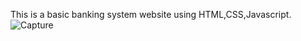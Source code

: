 This is a basic banking system website using HTML,CSS,Javascript.
![Capture](https://github.com/pridharsh05/Banking-website/assets/117185119/6c99c46e-22e2-4e73-9b79-9bbb66f9f2be)
